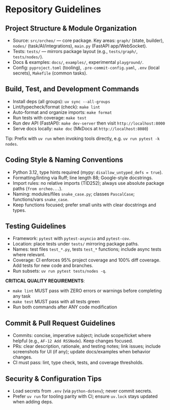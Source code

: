 # Repository Guidelines

## Project Structure & Module Organization
- Source: `src/orcheo/` — core package. Key areas: `graph/` (state, builder), `nodes/` (task/AI/integrations), `main.py` (FastAPI app/WebSocket).
- Tests: `tests/` — mirrors package layout (e.g., `tests/graph/`, `tests/nodes/`).
- Docs & examples: `docs/`, `examples/`, experimental `playground/`.
- Config: `pyproject.toml` (tooling), `.pre-commit-config.yaml`, `.env` (local secrets), `Makefile` (common tasks).

## Build, Test, and Development Commands
- Install deps (all groups): `uv sync --all-groups`
- Lint/typecheck/format (check): `make lint`
- Auto-format and organize imports: `make format`
- Run tests with coverage: `make test`
- Run dev API (FastAPI): `make dev-server` then visit `http://localhost:8000`
- Serve docs locally: `make doc` (MkDocs at `http://localhost:8080`)

Tip: Prefix with `uv run` when invoking tools directly, e.g. `uv run pytest -k nodes`.

## Coding Style & Naming Conventions
- Python 3.12, type hints required (mypy: `disallow_untyped_defs = true`).
- Formatting/linting via Ruff; line length 88; Google-style docstrings.
- Import rules: no relative imports (TID252); always use absolute package paths (`from orcheo...`).
- Naming: modules/files `snake_case.py`; classes `PascalCase`; functions/vars `snake_case`.
- Keep functions focused; prefer small units with clear docstrings and types.

## Testing Guidelines
- Framework: `pytest` with `pytest-asyncio` and `pytest-cov`.
- Location: place tests under `tests/` mirroring package paths.
- Names: test files `test_*.py`, tests `test_*` functions; include async tests where relevant.
- Coverage: CI enforces 95% project coverage and 100% diff coverage. Add tests for new code and branches.
- Run subsets: `uv run pytest tests/nodes -q`.

**CRITICAL QUALITY REQUIREMENTS**:
- `make lint` MUST pass with ZERO errors or warnings before completing any task
- `make test` MUST pass with all tests green
- Run both commands after ANY code modification

## Commit & Pull Request Guidelines
- Commits: concise, imperative subject; include scope/ticket where helpful (e.g., `AF-12 Add RSSNode`). Keep changes focused.
- PRs: clear description, rationale, and testing notes; link issues; include screenshots for UI (if any); update docs/examples when behavior changes.
- CI must pass: lint, type check, tests, and coverage thresholds.

## Security & Configuration Tips
- Load secrets from `.env` (via `python-dotenv`); never commit secrets.
- Prefer `uv run` for tooling parity with CI; ensure `uv.lock` stays updated when adding deps.
